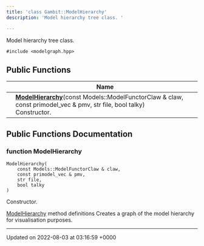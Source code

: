 ```yaml
---
title: 'class Gambit::ModelHierarchy'
description: 'Model hierarchy tree class. '

---
```









Model hierarchy tree class. 


`#include <modelgraph.hpp>`

## Public Functions

|                | Name           |
| -------------- | -------------- |
| | **[ModelHierarchy](/documentation/code/main/classes/classgambit_1_1modelhierarchy/#function-modelhierarchy)**(const Models::ModelFunctorClaw & claw, const primodel_vec & pmv, str file, bool talky)<br>Constructor.  |

## Public Functions Documentation

### function ModelHierarchy

```
ModelHierarchy(
    const Models::ModelFunctorClaw & claw,
    const primodel_vec & pmv,
    str file,
    bool talky
)
```

Constructor. 

[ModelHierarchy](/documentation/code/main/classes/classgambit_1_1modelhierarchy/) method definitions Creates a graph of the model hierarchy for visualisation purposes. 


-------------------------------

Updated on 2022-08-03 at 03:16:59 +0000